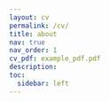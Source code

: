 ```yaml
---
layout: cv
permalink: /cv/
title: about
nav: true
nav_order: 1
cv_pdf: example_pdf.pdf
description: 
toc:
  sidebar: left
---
```

